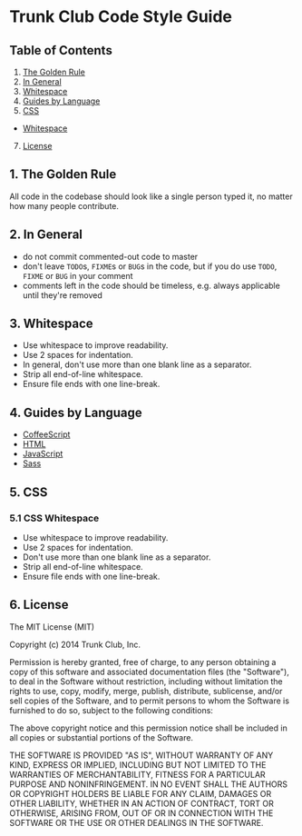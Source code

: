 Trunk Club Code Style Guide
==========

## Table of Contents

1. [The Golden Rule](#golden-rule)
2. [In General](#in-general)
3. [Whitespace](#whitespace)
4. [Guides by Language](#guides-by-language)
5. [CSS](#css)
  * [Whitespace](#css-whitespace)
7. [License](#license)

<a name="golden-rule"></a>
## 1. The Golden Rule

All code in the codebase should look like a single person typed it, no matter how many people contribute.

<a name="in-general"></a>
## 2. In General

- do not commit commented-out code to master
- don't leave `TODO`s, `FIXME`s or `BUG`s in the code, but if you do use `TODO`, `FIXME` or `BUG` in your comment
- comments left in the code should be timeless, e.g. always applicable until they're removed

<a name="whitespace"></a>
## 3. Whitespace

* Use whitespace to improve readability.
* Use 2 spaces for indentation.
* In general, don't use more than one blank line as a separator.
* Strip all end-of-line whitespace.
* Ensure file ends with one line-break.

<a name="guides-by-language"></a>
## 4. Guides by Language

- [CoffeeScript](coffeescript.md)
- [HTML](html.md)
- [JavaScript](javascript.md)
- [Sass](sass.md)

<a name="css"></a>
## 5. CSS

<a name="css-whitespace"></a>
### 5.1 CSS Whitespace

* Use whitespace to improve readability.
* Use 2 spaces for indentation.
* Don't use more than one blank line as a separator.
* Strip all end-of-line whitespace.
* Ensure file ends with one line-break.

<a name="license"></a>
## 6. License

The MIT License (MIT)

Copyright (c) 2014 Trunk Club, Inc.

Permission is hereby granted, free of charge, to any person obtaining a copy
of this software and associated documentation files (the "Software"), to deal
in the Software without restriction, including without limitation the rights
to use, copy, modify, merge, publish, distribute, sublicense, and/or sell
copies of the Software, and to permit persons to whom the Software is
furnished to do so, subject to the following conditions:

The above copyright notice and this permission notice shall be included in
all copies or substantial portions of the Software.

THE SOFTWARE IS PROVIDED "AS IS", WITHOUT WARRANTY OF ANY KIND, EXPRESS OR
IMPLIED, INCLUDING BUT NOT LIMITED TO THE WARRANTIES OF MERCHANTABILITY,
FITNESS FOR A PARTICULAR PURPOSE AND NONINFRINGEMENT. IN NO EVENT SHALL THE
AUTHORS OR COPYRIGHT HOLDERS BE LIABLE FOR ANY CLAIM, DAMAGES OR OTHER
LIABILITY, WHETHER IN AN ACTION OF CONTRACT, TORT OR OTHERWISE, ARISING FROM,
OUT OF OR IN CONNECTION WITH THE SOFTWARE OR THE USE OR OTHER DEALINGS IN
THE SOFTWARE.
